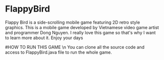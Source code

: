# FlappyBird
Flappy Bird is a side-scrolling mobile game featuring 2D retro style graphics. This is a mobile game developed by Vietnamese video game artist and programmer Dong Nguyen. I really love this game so that's why I want to learn more about it. Enjoy your days

#HOW TO RUN THIS GAME \n
You can clone all the source code and access to FlappyBird.java file to run the whole game.
